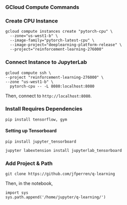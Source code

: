 ### GCloud Compute Commands

### Create CPU Instance

```
gcloud compute instances create "pytorch-cpu" \
  --zone="us-west1-b" \
  --image-family="pytorch-latest-cpu" \
  --image-project="deeplearning-platform-release" \
  --project="reinforcement-learning-276000"
```

### Connect Instance to JupyterLab

```
gcloud compute ssh \
--project "reinforcement-learning-276000" \
--zone "us-west1-b" \
  pytorch-cpu -- -L 8080:localhost:8080
```

Then, connect to `http://localhost:8080`.

### Install Requires Dependencies

```
pip install tensorflow, gym
```

#### Setting up Tensorboard

```
pip install jupyter_tensorboard
```

```
jupyter labextension install jupyterlab_tensorboard
```

### Add Project & Path

```
git clone https://github.com/jfperren/q-learning
```

Then, in the notebook,

```
import sys
sys.path.append('/home/jupyter/q-learning/')
```
